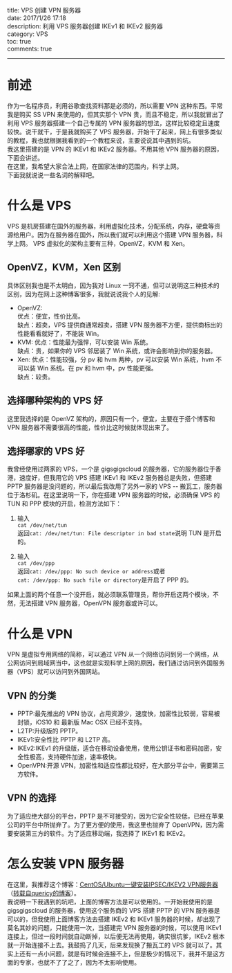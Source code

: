 title: VPS 创建 VPN 服务器  
date: 2017/1/26 17:18  
description: 利用 VPS 服务器创建 IKEv1 和 IKEv2 服务器  
category: VPS   
toc: true  
comments: true  

---
# 前述  
作为一名程序员，利用谷歌查找资料那是必须的，所以需要 VPN 这种东西。平常我是购买 SS VPN 来使用的，但其实那个 VPN 贵，而且不稳定，所以我就冒出了利用 VPS 服务器搭建一个自己专属的 VPN 服务器的想法，这样比较稳定且速度较快。说干就干，于是我就购买了 VPS 服务器，开始干了起来，网上有很多类似的教程，我也就根据我看到的一个教程来说，主要说说其中遇到的坑。  
我这里搭建的是 VPN 的 IKEv1 和 IKEv2 服务器。不用其他 VPN 服务器的原因，下面会讲述。  
在这里，我希望大家合法上网，在国家法律的范围内，科学上网。  
下面我就说说一些名词的解释吧。  


# 什么是 VPS
VPS 是机房搭建在国外的服务器，利用虚拟化技术，分配系统，内存，硬盘等资源给用户。因为在服务器在国外，所以我们就可以利用这个搭建 VPN 服务器，科学上网。 VPS 虚拟化的架构主要有三种，OpenVZ，KVM 和 Xen。  

## OpenVZ，KVM，Xen 区别
具体区别我也是不太明白，因为我对 Linux 一窍不通，但可以说明这三种技术的区别，因为在网上这种博客很多，我就说说我个人的见解:

* OpenVZ:  
	优点：便宜，性价比高。  
	缺点：超卖，VPS 提供商通常超卖，搭建 VPN 服务器不方便，提供商标出的性能看看就好了，不能装 Win。  
* KVM:
	优点：性能最为强悍，可以安装 Win 系统。  
	缺点：贵，如果你的 VPS 邻居装了 Win 系统，或许会影响到你的服务器。  
* Xen:
	优点：性能较强，分 pv 和 hvm 两种，pv 可以安装 Win 系统，hvm 不可以装 Win 系统。在 pv 和 hvm 中，pv 性能更强。  
	缺点：较贵。  

## 选择哪种架构的 VPS 好
这里我选择的是 OpenVZ 架构的，原因只有一个，便宜，主要在于搭个博客和 VPN 服务器不需要很高的性能，性价比这时候就体现出来了。

## 选择哪家的 VPS 好
我曾经使用过两家的 VPS，一个是 gigsgigscloud 的服务器，它的服务器位于香港，速度好，但我用它的 VPS 搭建 IKEv1 和 IKEv2 服务器总是失败，但搭建 PPTP 服务器是没问题的，所以最后我改用了另外一家的 VPS -- 搬瓦工，服务器位于洛杉矶。在这里说明一下，你在搭建 VPN 服务器的时候，必须确保 VPS 的 TUN 和 PPP 模块的开启，检测方法如下：  

1. 输入   
	``
	cat /dev/net/tun
	``   
	返回`cat: /dev/net/tun: File descriptor in bad state`说明 TUN 是开启的。  

2. 输入  
	``
	cat /dev/ppp
	``  
	返回`cat: /dev/ppp: No such device or address`或者  
	`cat: /dev/ppp: No such file or directory`是开启了 PPP 的。  
	
如果上面的两个任意一个没开启，就必须联系管理员，帮你开启这两个模块，不然，无法搭建 VPN 服务器，OpenVPN 服务器或许可以。


# 什么是 VPN 
VPN 是虚拟专用网络的简称，可以通过 VPN 从一个网络访问到另一个网络，从公网访问到局域网当中，这也就是实现科学上网的原因，我们通过访问到外国服务器（VPS）就可以访问到外国网站。

## VPN 的分类
* PPTP:最先推出的 VPN 协议，占用资源少，速度快，加密性比较弱，容易被封锁，iOS10 和 最新版 Mac OSX 已经不支持。
* L2TP:升级版的 PPTP。
* IKEv1:安全性比 PPTP 和 L2TP 高。
* IKEv2:IKEv1 的升级版，适合在移动设备使用，使用公钥证书和密码加密，安全性极高，支持硬件加速，速率极快。
* OpenVPN:开源 VPN，加密性和适应性都比较好，在大部分平台中，需要第三方软件。

## VPN 的选择
为了适应绝大部分的平台，PPTP 是不可接受的，因为它安全性较低，已经在苹果公司的平台中所抛弃了。为了更方便的使用，我这里也抛弃了 OpenVPN，因为需要安装第三方的软件。为了适应移动端，我选择了 IKEv1 和 IKEv2。


# 怎么安装 VPN 服务器
在这里，我推荐这个博客：[CentOS/Ubuntu一键安装IPSEC/IKEV2 VPN服务器](https://quericy.me/blog/699/)（[转载自quericy的博客](https://quericy.me)）。  
我说明一下我遇到的坑吧，上面的博客方法是可以使用的。一开始我使用的是 gigsgigscloud 的服务器，使用这个服务商的 VPS 搭建 PPTP 的 VPN 服务器是可以的，但我使用上面博客方法去搭建 IKEv2 和 IKEv1 服务器的时候，却出现了莫名其妙的问题，只能使用一次，当搭建完 VPN 服务器的时候，可以使用 IKEv1 连接上，但过一段时间就自动断掉，以后便无法再使用，确实很坑爹，IKEv2 根本就一开始连接不上去。我鼓捣了几天，后来发现换了搬瓦工的 VPS 就可以了。其实上还有一点小问题，就是有时候会连接不上，但是极少的情况下，我并不是这方面的专家，也就不了了之了，因为不太影响使用。
	
	